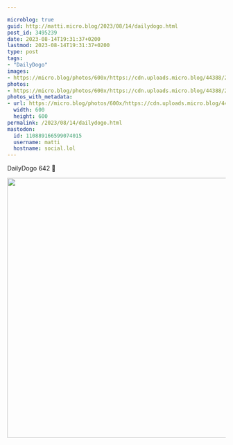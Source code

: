 ```yaml
---

microblog: true
guid: http://matti.micro.blog/2023/08/14/dailydogo.html
post_id: 3495239
date: 2023-08-14T19:31:37+0200
lastmod: 2023-08-14T19:31:37+0200
type: post
tags:
- "DailyDogo"
images:
- https://micro.blog/photos/600x/https://cdn.uploads.micro.blog/44388/2023/ff483cee27bb483cb9362b32a2e9cecd.jpg
photos:
- https://micro.blog/photos/600x/https://cdn.uploads.micro.blog/44388/2023/ff483cee27bb483cb9362b32a2e9cecd.jpg
photos_with_metadata:
- url: https://micro.blog/photos/600x/https://cdn.uploads.micro.blog/44388/2023/ff483cee27bb483cb9362b32a2e9cecd.jpg
  width: 600
  height: 600
permalink: /2023/08/14/dailydogo.html
mastodon:
  id: 110889166599074015
  username: matti
  hostname: social.lol
---
```

DailyDogo 642 🐶

<img src="/media/uploads/2023/ff483cee27bb483cb9362b32a2e9cecd.jpg" width="600" height="600" alt="" />
